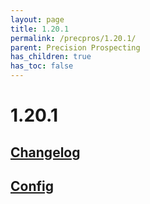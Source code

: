```yaml
---
layout: page
title: 1.20.1
permalink: /precpros/1.20.1/
parent: Precision Prospecting
has_children: true
has_toc: false
---
```


# 1.20.1

## [Changelog](changelog/)

## [Config](config/)
